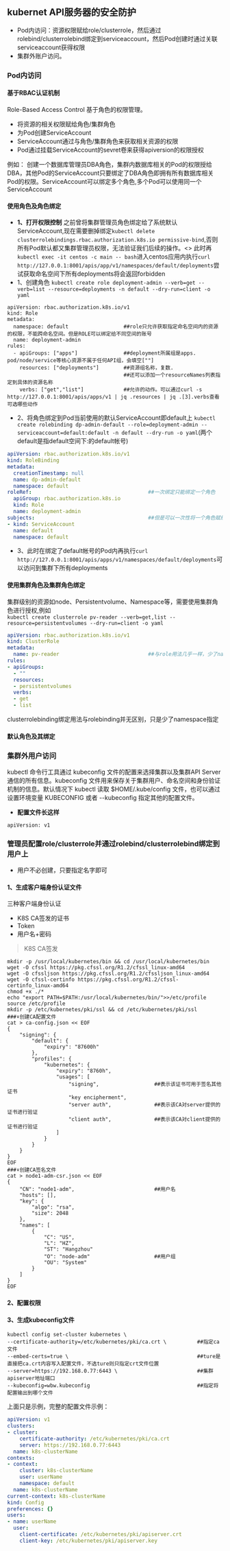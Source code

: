 ## kubernet API服务器的安全防护
- Pod内访问：资源权限赋给role/clusterrole，然后通过rolebind/clusterrolebind绑定到serviceaccount，然后Pod创建时通过关联serviceaccount获得权限
- 集群外账户访问。

### Pod内访问
#### 基于RBAC认证机制
Role-Based Access Control 基于角色的权限管理。
- 将资源的相关权限赋给角色/集群角色
- 为Pod创建ServiceAccount
- ServiceAccount通过与角色/集群角色来获取相关资源的权限
- Pod通过挂载ServiceAccount的sevret卷来获得apiversion的权限授权

例如： 创建一个数据库管理员DBA角色，集群内数据库相关的Pod的权限授给DBA，其他Pod的ServiceAccount只要绑定了DBA角色即拥有所有数据库相关Pod的权限。ServiceAccount可以绑定多个角色,多个Pod可以使用同一个ServiceAccount


#### 使用角色及角色绑定
- **1、打开权限控制**
之前曾将集群管理员角色绑定给了系统默认ServiceAccount,现在需要删掉绑定`kubectl delete clusterrolebindings.rbac.authorization.k8s.io permissive-bind`,否则所有Pod默认都又集群管理员权限，无法验证我们后续的操作。<>
此时再`kubectl exec -it centos -c main -- bash`进入centos应用内执行`curl http://127.0.0.1:8001/apis/app/v1/namespaces/default/deployments`尝试获取命名空间下所有deployments将会返回forbidden
- 1、创建角色
`kubectl create role deployment-admin --verb=get --verb=list --resource=deployments -n default --dry-run=client -o yaml`
```
apiVersion: rbac.authorization.k8s.io/v1
kind: Role
metadata:
  namespace: default                  ##role只允许获取指定命名空间内的资源的权限，不能跨命名空间。但是ROLE可以绑定给不同空间的账号
  name: deployment-admin
rules:
  - apiGroups: ["apps"]               ##deployment所属组是apps. pod/node/service等核心资源不属于任何API组，会填空[""]
    resources: ["deployments"]        ##资源组名称，复数. 
                                      ##还可以添加一个resourceNames列表指定到具体的资源名称
    verbs: ["get","list"]             ##允许的动作。可以通过curl -s http://127.0.0.1:8001/apis/apps/v1 | jq .resources | jq .[3].verbs查看可选哪些动作
```
- 2、将角色绑定到Pod当前使用的默认ServiceAccount即default上
`kubectl create rolebinding dp-admin-default --role=deployment-admin --serviceaccount=default:default -n default --dry-run -o yaml`(两个default是指default空间下:的default帐号)
```yaml
apiVersion: rbac.authorization.k8s.io/v1
kind: RoleBinding
metadata:
  creationTimestamp: null
  name: dp-admin-default
  namespace: default
roleRef:                                      ##一次绑定只能绑定一个角色
  apiGroup: rbac.authorization.k8s.io
  kind: Role
  name: deployment-admin
subjects:                                     ##但是可以一次性将一个角色赋给多个帐号主体
- kind: ServiceAccount
  name: default
  namespace: default
```
- 3、此时在绑定了default帐号的Pod内再执行`curl http://127.0.0.1:8001/apis/apps/v1/namespaces/default/deployments`可以访问到集群下所有deployments
#### 使用集群角色及集群角色绑定
集群级别的资源如node、Persistentvolume、Namespace等，需要使用集群角色进行授权,例如<br>
`kubectl create clusterrole pv-reader --verb=get,list --resource=persistentvolumes --dry-run=client -o yaml`
```yaml
apiVersion: rbac.authorization.k8s.io/v1
kind: ClusterRole
metadata:
  name: pv-reader                             ##与role用法几乎一样，少了namespace指定
rules:
- apiGroups:                                  
  - ""
  resources:
  - persistentvolumes
  verbs:
  - get
  - list
```
clusterrolebinding绑定用法与rolebinding并无区别，只是少了namespace指定
#### 默认角色及其绑定
### 集群外用户访问
kubectl 命令行工具通过 kubeconfig 文件的配置来选择集群以及集群API Server通信的所有信息。kubeconfig 文件用来保存关于集群用户、命名空间和身份验证机制的信息。默认情况下 kubectl 读取 $HOME/.kube/config 文件，也可以通过设置环境变量 KUBECONFIG 或者 --kubeconfig 指定其他的配置文件。
- **配置文件长这样**
```
apiVersion: v1
```
### 管理员配置role/clusterrole并通过rolebind/clusterrolebind绑定到用户上
- 用户不必创建，只要指定名字即可

#### 1、生成客户端身份认证文件
三种客户端身份认证
- K8S CA签发的证书
- Token
- 用户名+密码
>K8S CA签发
```shell
mkdir -p /usr/local/kubernetes/bin && cd /usr/local/kubernetes/bin
wget -O cfssl https://pkg.cfssl.org/R1.2/cfssl_linux-amd64
wget -O cfssljson https://pkg.cfssl.org/R1.2/cfssljson_linux-amd64
wget -O cfssl-certinfo https://pkg.cfssl.org/R1.2/cfssl-certinfo_linux-amd64
chmod +x ./*
echo "export PATH=$PATH:/usr/local/kubernetes/bin/">>/etc/profile
source /etc/profile
mkdir -p /etc/kubernetes/pki/ssl && cd /etc/kubernetes/pki/ssl
###⬇创建CA配置文件
cat > ca-config.json << EOF
{
    "signing": {
        "default": {
            "expiry": "87600h"
        },
        "profiles": {
            "kubernetes": {
                "expiry": "8760h",
                "usages": [
                    "signing",                  ##表示该证书可用于签名其他证书
                    "key encipherment",         
                    "server auth",              ##表示该CA对server提供的证书进行验证
                    "client auth",              ##表示该CA对client提供的证书进行验证
                ] 
            }
        }
    }
}
EOF
###⬇创建CA签名文件
cat > node1-adm-csr.json << EOF
{
    "CN": "node1-adm",                          ##用户名
    "hosts": [],
    "key": {
        "algo": "rsa",
        "size": 2048
    },
    "names": [
        {
            "C": "US",
            "L": "HZ",
            "ST": "Hangzhou"
            "O": "node-adm"                     ##用户组
            "OU": "System"
        }
    ]
}
EOF
```
#### 2、配置权限
#### 3、生成kubeconfig文件
```shell
kubectl config set-cluster kubernetes \
--certificate-authority=/etc/kubernetes/pki/ca.crt \          ##指定ca文件
--embed-certs=true \                                          ##ture是直接把ca.crt内容写入配置文件，不选ture则只指定crt文件位置
--server=https://192.168.0.77:6443 \                          ##集群apiserver地址端口
--kubeconfig=wbw.kubeconfig                                   ##指定将配置输出到哪个文件
```
上面只是示例，完整的配置文件示例：
```yaml
apiVersion: v1
clusters:
- cluster:
    certificate-authority: /etc/kubernetes/pki/ca.crt
    server: https://192.168.0.77:6443
  name: k8s-clusterName
contexts:
- context:
    cluster: k8s-clusterName
    user: userName
    namespace: default
  name: k8s-clusterName
current-context: k8s-clusterName
kind: Config
preferences: {}
users:
- name: userName
  user:
    client-certificate: /etc/kubernetes/pki/apiserver.crt
    client-key: /etc/kubernetes/pki/apiserver.key
```


